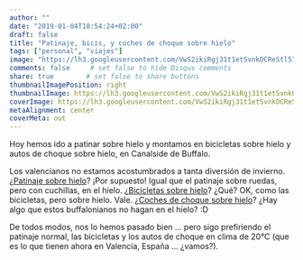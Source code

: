 ```yaml
---
author: ""
date: "2019-01-04T18:54:24+02:00"
draft: false
title: "Patinaje, bicis, y coches de choque sobre hielo"
tags: ["personal", "viajes"]
image: "https://lh3.googleusercontent.com/VwS2ikiRgj31t1etSvnkOCReStl5734LTeZrwFv_c5SMMH00u3KbAgJCtp5w46oOOq0oJmX8O6zfrUFbjwUZ7QLJUDWKBF_jmpscZ1pDe2VW7vFTjaPpUxzyklfJBvBXeqPDIo0BT_w=w1920-h1080"
comments: false     # set false to hide Disqus comments
share: true        # set false to share buttons
thumbnailImagePosition: right
thumbnailImage: https://lh3.googleusercontent.com/VwS2ikiRgj31t1etSvnkOCReStl5734LTeZrwFv_c5SMMH00u3KbAgJCtp5w46oOOq0oJmX8O6zfrUFbjwUZ7QLJUDWKBF_jmpscZ1pDe2VW7vFTjaPpUxzyklfJBvBXeqPDIo0BT_w=w1920-h1080
coverImage: https://lh3.googleusercontent.com/VwS2ikiRgj31t1etSvnkOCReStl5734LTeZrwFv_c5SMMH00u3KbAgJCtp5w46oOOq0oJmX8O6zfrUFbjwUZ7QLJUDWKBF_jmpscZ1pDe2VW7vFTjaPpUxzyklfJBvBXeqPDIo0BT_w=w1920-h1080
metaAlignment: center
coverMeta: out
---
```


Hoy hemos ido a patinar sobre hielo y montamos en bicicletas sobre hielo y autos de choque sobre hielo, en Canalside de Buffalo.

<!--more-->

Los valencianos no estamos acostumbrados a tanta diversión de invierno. ¿[Patinaje sobre hielo](https://www.canalsidebuffalo.com/events/public-ice-skating-2/2019-01-04/)? ¡Por supuesto! Igual que el patinaje sobre ruedas, pero con cuchillas, en el hielo.
¿[Bicicletas sobre hielo](https://www.waterbikesofbuffalo.com/ice-bikes/)? ¿Qué? OK, como las bicicletas, pero sobre hielo. Vale.
¿[Coches de choque sobre hielo](https://www.canalsidebuffalo.com/events/bumper-car-rentals/2019-01-04/)? ¿Hay algo que estos buffalonianos no hagan en el hielo? :D

De todos modos, nos lo hemos pasado bien ... pero sigo prefiriendo el patinaje normal, las bicicletas y los autos de choque en clima de 20°C (que es lo que tienen ahora en Valencia, España ... ¿vamos?).
